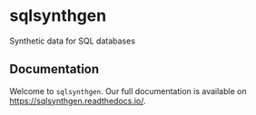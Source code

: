 # sqlsynthgen

Synthetic data for SQL databases

## Documentation

Welcome to `sqlsynthgen`.
Our full documentation is available on <https://sqlsynthgen.readthedocs.io/>.
